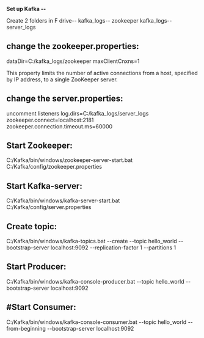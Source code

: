 
**Set up Kafka --**

Create 2 folders in F drive--
kafka_logs-- zookeeper
kafka_logs-- server_logs

change the zookeeper.properties:
------------------------------------------------------
dataDir=C:/kafka_logs/zookeeper
maxClientCnxns=1

This property limits the number of active connections from a host, specified by IP address, to a single ZooKeeper server.

change the server.properties:
----------------------------------------------------
uncomment listeners
log.dirs=C:/kafka_logs/server_logs
zookeeper.connect=localhost:2181
zookeeper.connection.timeout.ms=60000

Start Zookeeper:
---------------------------------------
C:/Kafka/bin/windows/zookeeper-server-start.bat C:/Kafka/config/zookeeper.properties

Start Kafka-server:
-----------------------------------------
C:/Kafka/bin/windows/kafka-server-start.bat C:/Kafka/config/server.properties

Create topic:
------------------------------------
C:/Kafka/bin/windows/kafka-topics.bat --create --topic hello_world --bootstrap-server localhost:9092 --replication-factor 1 --partitions 1

Start Producer:
--------------------------------------
C:/Kafka/bin/windows/kafka-console-producer.bat --topic hello_world --bootstrap-server localhost:9092

#Start Consumer:
-------------------------------------
C:/Kafka/bin/windows/kafka-console-consumer.bat --topic hello_world --from-beginning --bootstrap-server localhost:9092

